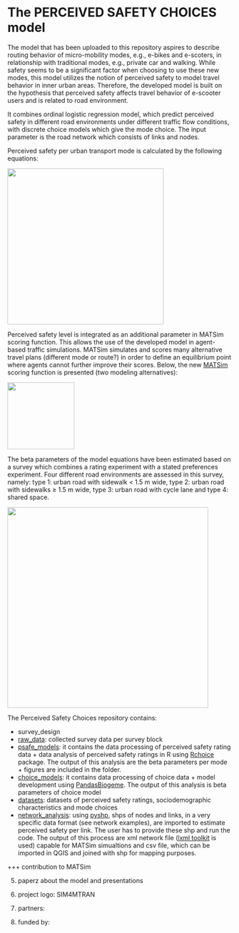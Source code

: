 # The PERCEIVED SAFETY CHOICES model

The model that has been uploaded to this repository aspires to describe routing behavior of micro-mobility modes, e.g., e-bikes and e-scoters, in relationship with traditional modes, e.g., private car and walking. While safety seems to be a significant factor when choosing to use these new modes, this model utilizes the notion of perceived safety to model travel behavior in inner urban areas. Therefore, the developed model is built on the hypothesis that perceived safety affects travel behavior of e-scooter users and is related to road environment.

It combines ordinal logistic regression model, which predict perceived safety in different road environments under different traffic flow conditions, with discrete choice models which give the mode choice. The input parameter is the road network which consists of links and nodes. 

Perceived safety per urban transport mode is calculated by the following equations:

<img src="https://user-images.githubusercontent.com/63541107/186910930-ed87e49d-5e63-4ff5-8dac-ff0e79bc662b.png" height="350">

Perceived safety level is integrated as an additional parameter in MATSim scoring function. This allows the use of the developed model in agent-based traffic simulations. MATSim simulates and scores many alternative travel plans (different mode or route?) in order to define an equilibrium point where agents cannot further improve their scores. Below, the new [MATSim](https://github.com/matsim-org) scoring function is presented (two modeling alternatives): 

<img src="https://user-images.githubusercontent.com/63541107/186910399-56406123-b7a3-499f-9599-f78390481189.png" height="150">

The beta parameters of the model equations have been estimated based on a survey which combines a rating experiment with a stated preferences experiment. Four different road environments are assessed in this survey, namely: type 1: urban road with sidewalk < 1.5 m wide, type 2: urban road with sidewalks ≥ 1.5 m wide, type 3: urban road with cycle lane and type 4: shared space.

<img src="https://user-images.githubusercontent.com/63541107/186911587-1eb1dbb3-eba1-492e-9cd1-d1ef76c13990.png" height="450">

The Perceived Safety Choices repository contains: 
- survey_design
- [raw_data](): collected survey data per survey block
- [psafe_models](https://github.com/panosgjuras/Perceived_safety_choices/tree/main/psafe_models): it contains the data processing of perceived safety rating data + data analysis of perceived safety ratings in R using [Rchoice](https://github.com/cran/Rchoice) package. The output of this analysis are the beta parameters per mode + figures are included in the folder.
- [choice_models](https://github.com/panosgjuras/Perceived_safety_choices/tree/main/choice_model): it contains data processing of choice data + model development using [PandasBiogeme](https://github.com/michelbierlaire/biogeme). The output of this analysis is beta parameters of choice model
- [datasets](): datasets of perceived safety ratings, sociodemographic characteristics and mode choices
- [network_analysis](): using [pyshp](https://github.com/GeospatialPython/pyshp), shps of nodes and links, in a very specific data format (see network examples), are imported to estimate perceived safety per link. The user has to provide these shp and run the code. The output of this process are xml network file ([lxml toolkit](https://github.com/lxml/lxml) is used) capable for MATSim simualtions and csv file, which can be imported in QGIS and joined with shp for mapping purposes. 

+++ contribution to MATSim

5. paperz about the model and presentations

6. project logo: SIM4MTRAN

7. partners:

8. funded by: 
